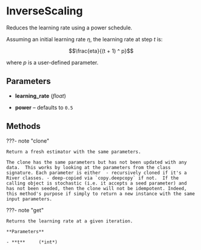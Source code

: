# InverseScaling

Reduces the learning rate using a power schedule.

Assuming an initial learning rate $\eta$, the learning rate at step $t$ is: 

$$\frac{eta}{(t + 1) ^ p}$$ 

where $p$ is a user-defined parameter.

## Parameters

- **learning_rate** (*float*)

- **power** – defaults to `0.5`




## Methods

???- note "clone"

    Return a fresh estimator with the same parameters.

    The clone has the same parameters but has not been updated with any data.  This works by looking at the parameters from the class signature. Each parameter is either  - recursively cloned if it's a River classes. - deep-copied via `copy.deepcopy` if not.  If the calling object is stochastic (i.e. it accepts a seed parameter) and has not been seeded, then the clone will not be idempotent. Indeed, this method's purpose if simply to return a new instance with the same input parameters.

    
???- note "get"

    Returns the learning rate at a given iteration.

    **Parameters**

    - **t**     (*int*)    
    
